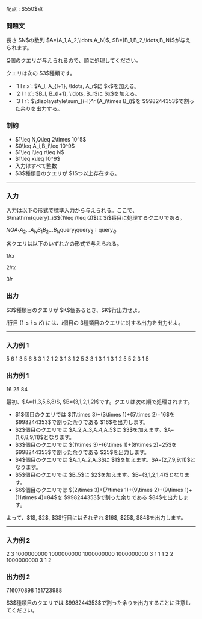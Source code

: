 
<div>

<span>

<span>

<p>
配点 : $550$点
</p>

<div>

<section>

### **問題文**

<p>
長さ $N$の数列 $A=(A_1,A_2,\ldots,A_N)$, $B=(B_1,B_2,\ldots,B_N)$が与えられます。

$Q$個のクエリが与えられるので、順に処理してください。
</p>

<p>
クエリは次の $3$種類です。
</p>

<ul>

<li>
`1 l r x`: $A_l, A_{l+1}, \ldots, A_r$に $x$を加える。
</li>

<li>
`2 l r x`: $B_l, B_{l+1}, \ldots, B_r$に $x$を加える。
</li>

<li>
`3 l r`: $\displaystyle\sum_{i=l}^r (A_i\times B_i)$を $998244353$で割った余りを出力する。
</li>

</ul>

</section>

</div>

<div>

<section>

### **制約**

<ul>

<li>
$1\leq N,Q\leq 2\times 10^5$
</li>

<li>
$0\leq A_i,B_i\leq 10^9$
</li>

<li>
$1\leq l\leq r\leq N$
</li>

<li>
$1\leq x\leq 10^9$
</li>

<li>
入力はすべて整数
</li>

<li>
$3$種類目のクエリが $1$つ以上存在する。
</li>

</ul>

</section>

</div>

---

<div>

<div>

<section>

### **入力**

<p>
入力は以下の形式で標準入力から与えられる。ここで、$\mathrm{query}_i$$(1\leq i\leq Q)$は $i$番目に処理するクエリである。
</p>

<div>

$N$$Q$$A_1$$A_2$$\ldots$$A_N$$B_1$$B_2$$\ldots$$B_N$$\mathrm{query}_1$$\mathrm{query}_2$$\vdots$$\mathrm{query}_Q$
</div>

<p>
各クエリは以下のいずれかの形式で与えられる。
</p>

<div>

$1$$l$$r$$x$
</div>

<div>

$2$$l$$r$$x$
</div>

<div>

$3$$l$$r$
</div>

</section>

</div>

<div>

<section>

### **出力**

<p>
$3$種類目のクエリが $K$個あるとき、$K$行出力せよ。

$i$行目 ($1\leq i\leq K$) には、$i$個目の $3$種類目のクエリに対する出力を出力せよ。
</p>

</section>

</div>

</div>

---

<div>

<section>

### **入力例 1**

<div>

5 6
1 3 5 6 8
3 1 2 1 2
3 1 3
1 2 5 3
3 1 3
1 1 3 1
2 5 5 2
3 1 5

</div>

</section>

</div>

<div>

<section>

### **出力例 1**

<div>

16
25
84

</div>

<p>
最初、$A=(1,3,5,6,8)$, $B=(3,1,2,1,2)$です。クエリは次の順で処理されます。
</p>

<ul>

<li>
$1$個目のクエリでは $(1\times 3)+(3\times 1)+(5\times 2)=16$を $998244353$で割った余りである $16$を出力します。
</li>

<li>
$2$個目のクエリでは $A_2,A_3,A_4,A_5$に $3$を加えます。$A=(1,6,8,9,11)$となります。
</li>

<li>
$3$個目のクエリでは $(1\times 3)+(6\times 1)+(8\times 2)=25$を $998244353$で割った余りである $25$を出力します。
</li>

<li>
$4$個目のクエリでは $A_1,A_2,A_3$に $1$を加えます。$A=(2,7,9,9,11)$となります。
</li>

<li>
$5$個目のクエリでは $B_5$に $2$を加えます。$B=(3,1,2,1,4)$となります。
</li>

<li>
$6$個目のクエリでは $(2\times 3)+(7\times 1)+(9\times 2)+(9\times 1)+(11\times 4)=84$を $998244353$で割った余りである $84$を出力します。
</li>

</ul>

<p>
よって、$1$, $2$, $3$行目にはそれぞれ $16$, $25$, $84$を出力します。
</p>

</section>

</div>

---

<div>

<section>

### **入力例 2**

<div>

2 3
1000000000 1000000000
1000000000 1000000000
3 1 1
1 2 2 1000000000
3 1 2

</div>

</section>

</div>

<div>

<section>

### **出力例 2**

<div>

716070898
151723988

</div>

<p>
$3$種類目のクエリでは $998244353$で割った余りを出力することに注意してください。
</p>

</section>

</div>

</span>

</span>

</div>
